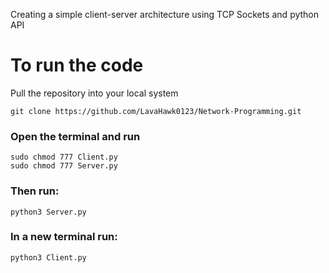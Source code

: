 Creating a simple client-server architecture using TCP Sockets and python API
<h1> To run the code</h1>
Pull the repository into your local system

```
git clone https://github.com/LavaHawk0123/Network-Programming.git
```
  
### Open the terminal and run
```
sudo chmod 777 Client.py
sudo chmod 777 Server.py
```

### Then run:
```
python3 Server.py
```

### In a new terminal run:
```
python3 Client.py
```
